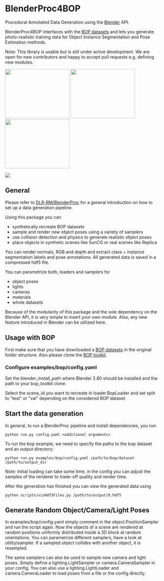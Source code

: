 # BlenderProc4BOP

Procedural Annotated Data Generation using the [Blender](https://www.blender.org/) API.

BlenderProc4BOP interfaces with the [BOP datasets](https://bop.felk.cvut.cz/datasets/) and lets you generate photo-realistic training data for Object Instance Segmentation and Pose Estimation methods. 

Note: This library is usable but is still under active development. We are open for new contributors and happy to accept pull requests e.g. defining new modules.

<!-- 
Citation: 
```
@article{blenderproc2019,
	title={},
	author={},
	journal={arXiv preprint arXiv:1910.00199},
	year={2019}
}
``` -->
<img src=examples/bop/icbin.png width="210" height="160">
<img src=examples/bop/tless.png width="210" height="160">
<img src=examples/bop/tless_sample.png width="210" height="160">



![](examples/suncg_basic/output-summary.png)

## General

Please refer to [DLR-RM/BlenderProc](https://github.com/DLR-RM/BlenderProc) for a general introduction on how to set up a data generation pipeline.

Using this package you can 
- synthetically recreate BOP datasets
- sample and render new object poses using a variety of samplers
- use collision detection and physics to generate realistic object poses
- place objects in synthetic scenes like SunCG or real scenes like Replica

You can render normals, RGB and depth and  extract class + instance segmentation labels and pose annotations. All generated data is saved in a compressed hdf5 file.

You can parametrize both, loaders and samplers for  
- object poses
- lights
- cameras
- materials
- whole datasets 

Because of the modularity of this package and the sole dependency on the Blender API, it is very simple to insert your own module. Also, any new feature introduced in Blender can be utilized here.

## Usage with BOP

First make sure that you have downloaded a [BOP datasets](https://bop.felk.cvut.cz/datasets/) in the original folder structure. Also please clone the [BOP toolkit](https://github.com/thodan/bop_toolkit).

### Configure examples/bop/config.yaml

 Set the blender_install_path where Blender 2.80 should be installed and the path to your bop_toolkit clone.

Select the scene_id you want to recreate in loader.BopLoader and set split to "test" or "val" depending on the considered BOP dataset.

## Start the data generation
In general, to run a BlenderProc pipeline and install dependencies, you run:

```
python run.py config.yaml <additional arguments>
```

To run the bop example, we need to specify the paths to the bop dataset and an output directory:

```
python run.py examples/bop/config.yaml /path/to/bop/dataset /path/to/output_dir
```

Note: Initial loading can take some time, in the config you can adjust the samples of the renderer to trade-off quality and render time.

After the generation has finished you can view the generated data using

```
python scripts/visHdf5Files.py /path/to/output/0.hdf5
```

## Generate Random Object/Camera/Light Poses

In examples/bop/config.yaml simply comment in the object.PositionSampler and run the script again. Now the objects of a scene are rendered at random positions uniformly distributed inside a 3D block at random orientations. You can parametrize different samplers, have a look at utility/sampler. If a sampled object collides with another object, it is resampled.

The same samplers can also be used to sample new camera and light poses. Simply define a lighting.LightSampler or camera.CameraSampler in your config. You can also use a lighting.LightLoader and camera.CameraLoader to load poses from a file or the config directly.




